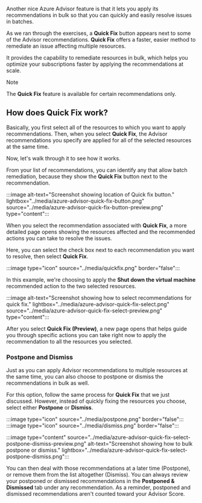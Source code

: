 Another nice Azure Advisor feature is that it lets you apply its recommendations in bulk so that you can quickly and easily resolve issues in batches.

As we ran through the exercises, a **Quick Fix** button appears next to some of the Advisor recommendations. **Quick Fix** offers a faster, easier method to remediate an issue affecting multiple resources.

It provides the capability to remediate resources in bulk, which helps you optimize your subscriptions faster by applying the recommendations at scale.

> [!NOTE]
> The **Quick Fix** feature is available for certain recommendations only.

## How does Quick Fix work?

Basically, you first select all of the resources to which you want to apply recommendations. Then, when you select **Quick Fix**, the Advisor recommendations you specify are applied for all of the selected resources at the same time.

Now, let's walk through it to see how it works.

From your list of recommendations, you can identify any that allow batch remediation, because they show the **Quick Fix** button next to the recommendation.

:::image alt-text="Screenshot showing location of Quick fix button." lightbox="../media/azure-advisor-quick-fix-button.png" source="../media/azure-advisor-quick-fix-button-preview.png" type="content":::

When you select the recommendation associated with **Quick Fix**, a more detailed page opens showing the resources affected and the recommended actions you can take to resolve the issues.

Here, you can select the check box next to each recommendation you want to resolve, then select **Quick Fix**.

:::image type="icon" source="../media/quickfix.png" border="false":::

In this example, we're choosing to apply the **Shut down the virtual machine** recommended action to the two selected resources.

:::image alt-text="Screenshot showing how to select recommendations for quick fix." lightbox="../media/azure-advisor-quick-fix-select.png" source="../media/azure-advisor-quick-fix-select-preview.png" type="content":::

After you select **Quick Fix (Preview)**, a new page opens that helps guide you through specific actions you can take right now to apply the recommendation to all the resources you selected.

### Postpone and Dismiss

Just as you can apply Advisor recommendations to multiple resources at the same time, you can also choose to postpone or dismiss the recommendations in bulk as well.

For this option, follow the same process for **Quick Fix** that we just discussed. However, instead of quickly fixing the resources you choose, select either **Postpone** or **Dismiss**.

:::image type="icon" source="../media/postpone.png" border="false"::: &nbsp; &nbsp; &nbsp; :::image type="icon" source="../media/dismiss.png" border="false":::

:::image type="content" source="../media/azure-advisor-quick-fix-select-postpone-dismiss-preview.png" alt-text="Screenshot showing how to bulk postpone or dismiss." lightbox="../media/azure-advisor-quick-fix-select-postpone-dismiss.png":::

You can then deal with those recommendations at a later time (Postpone), or remove them from the list altogether (Dismiss). You can always review your postponed or dismissed recommendations in the **Postponed & Dismissed** tab under any recommendation. As a reminder, postponed and dismissed recommendations aren't counted toward your Advisor Score.
